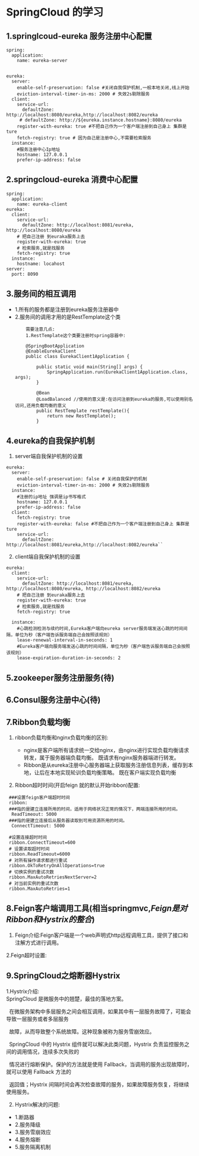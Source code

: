 # SpringCloud 的学习

## 1.springlcoud-eureka 服务注册中心配置

```
spring:
  application:
    name: eureka-server
    

eureka:
  server:
    enable-self-preservation: false #关闭自我保护机制,一般本地关闭,线上开始
    eviction-interval-timer-in-ms: 2000 # 失效2s剔除服务
  client:
    service-url:
      defaultZone: http://localhost:8080/eureka,http://localhost:8082/eureka
     # defaultZone: http://${eureka.instance.hostname}:8080/eureka
    register-with-eureka: true #不把自己作为一个客户端注册到自己身上 集群是ture
    fetch-registry: true # 因为自己是注册中心,不需要检索服务
  instance:
    #服务注册中心Ip地址
    hostname: 127.0.0.1
    prefer-ip-address: false
```

## 2.springcloud-eureka 消费中心配置

```
spring:
  application:
    name: eureka-client
eureka:
  client:
    service-url:
      defaultZone: http://localhost:8081/eureka, http://localhost:8080/eureka
    # 把自己注册 到euraka服务上去
    register-with-eureka: true
    # 检索服务,就是找服务
    fetch-registry: true
  instance:
    hostname: locahost
server:
  port: 8090
```
## 3.服务间的相互调用
* 1.所有的服务都是注册到eureka服务注册器中
* 2.服务间的调用才用的是RestTemplate这个类
    ```
        需要注意几点:
        1.RestTemplate这个类要注册时spring容器中:
        
        @SpringBootApplication
        @EnableEurekaClient
        public class EurekaClient1Application {

            public static void main(String[] args) {
                SpringApplication.run(EurekaClient1Application.class, args);
            }

            @Bean
            @LoadBalanced //使用的意义是:在访问注册到eureka的服务,可以使用别名访问,还用负载均衡的意义
            public RestTemplate restTemplate(){
                return new RestTemplate();
            }
    ```
## 4.eureka的自我保护机制

1. server端自我保护机制的设置
```
eureka:
  server:
    enable-self-preservation: false # 关闭自我保护的机制
    eviction-interval-timer-in-ms: 2000 # 失效2s剔除服务
  instance:
    #注册的ip地址 强调是ip书写格式
    hostname: 127.0.0.1
    prefer-ip-address: false
  client:
    fetch-registry: true
    register-with-eureka: false #不把自己作为一个客户端注册到自己身上 集群是ture
    service-url:
      defaultZone: http://localhost:8081/eureka,http://localhost:8082/eureka``

```
2. client端自我保护机制的设置

```
eureka:
  client:
    service-url:
      defaultZone: http://localhost:8081/eureka, http://localhost:8080/eureka, http://localhost:8082/eureka
    # 把自己注册 到euraka服务上去
    register-with-eureka: true
    # 检索服务,就是找服务
    fetch-registry: true

  instance:
    #心跳检测检测与续约时间,Eureka客户端向eureka server服务端发送心跳的时间间隔，单位为秒（客户端告诉服务端自己会按照该规则）
    lease-renewal-interval-in-seconds: 1
    #Eureka客户端向服务端发送心跳的时间间隔，单位为秒（客户端告诉服务端自己会按照该规则）
    lease-expiration-duration-in-seconds: 2
```

## 5.zookeeper服务注册服务(待)

## 6.Consul服务注册中心(待)

## 7.Ribbon负载均衡

1. ribbon负载均衡和nginx负载均衡的区别:
   * nginx是客户端所有请求统一交给nginx，由nginx进行实现负载均衡请求转发，属于服务器端负载均衡。
 既请求有nginx服务器端进行转发。
   * Ribbon是从eureka注册中心服务器端上获取服务注册信息列表，缓存到本地，让后在本地实现轮训负载均衡策略。
 既在客户端实现负载均衡
 
 2. Ribbon超时时间(开启feign 就的默认开始ribbon)配置:
 ```
  ###设置feign客户端超时时间
  ribbon:
  ###指的是建立连接所用的时间，适用于网络状况正常的情况下，两端连接所用的时间。
   ReadTimeout: 5000
  ###指的是建立连接后从服务器读取到可用资源所用的时间。 
   ConnectTimeout: 5000
   
  #设置连接超时时间
  ribbon.ConnectTimeout=600
  # 设置读取超时时间
  ribbon.ReadTimeout=6000
  # 对所有操作请求都进行重试
  ribbon.OkToRetryOnAllOperations=true
  # 切换实例的重试次数
  ribbon.MaxAutoRetriesNextServer=2
  # 对当前实例的重试次数
  ribbon.MaxAutoRetries=1

 ```

## 8.Feign客户端调用工具(相当springmvc,***Feign是对Ribbon和Hystrix的整合***)

1. Feign介绍:Feign客户端是一个web声明式http远程调用工具，提供了接口和注解方式进行调用。

2.Feign超时设置:
   

## 9.SpringCloud之熔断器Hystrix

1.Hystrix介绍:</br>
  SpringCloud 是微服务中的翘楚，最佳的落地方案。

  在微服务架构中多层服务之间会相互调用，如果其中有一层服务故障了，可能会导致一层服务或者多层服务

  故障，从而导致整个系统故障。这种现象被称为服务雪崩效应。

  SpringCloud 中的 Hystrix 组件就可以解决此类问题，Hystrix 负责监控服务之间的调用情况，连续多次失败的

  情况进行熔断保护。保护的方法就是使用 Fallback，当调用的服务出现故障时，就可以使用 Fallback 方法的

  返回值；Hystrix 间隔时间会再次检查故障的服务，如果故障服务恢复，将继续使用服务。
  
 2. Hystrix解决的问题:
  * 1.断路器
  * 2.服务降级
  * 3.服务雪崩效应
  * 4.服务熔断
  * 5.服务隔离机制
